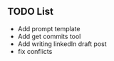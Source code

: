 ## TODO List
- Add prompt template
- Add get commits tool
- Add writing linkedIn draft post
- fix conflicts
